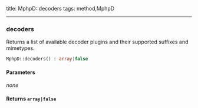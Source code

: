 title: MphpD::decoders
tags: method,MphpD

---

<div class="method">
<h3 class="method-name">decoders</h3>
<p>Returns a list of available decoder plugins and their supported suffixes and mimetypes.<br></p>

```php
MphpD::decoders() : array|false
```

#### Parameters

*none*


#### Returns `array|false`




</div>